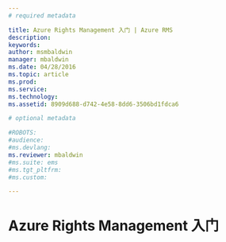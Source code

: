 ```yaml
---
# required metadata

title: Azure Rights Management 入门 | Azure RMS
description:
keywords:
author: msmbaldwin
manager: mbaldwin
ms.date: 04/28/2016
ms.topic: article
ms.prod:
ms.service:
ms.technology:
ms.assetid: 8909d688-d742-4e58-8dd6-3506bd1fdca6

# optional metadata

#ROBOTS:
#audience:
#ms.devlang:
ms.reviewer: mbaldwin
#ms.suite: ems
#ms.tgt_pltfrm:
#ms.custom:

---
```


# Azure Rights Management 入门


<!--HONumber=Apr16_HO3-->


